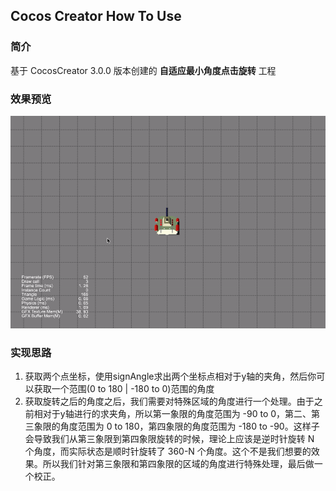 ## Cocos Creator How To Use

### 简介

基于 CocosCreator 3.0.0 版本创建的 **自适应最小角度点击旋转** 工程

### 效果预览
![image](../../gif/202203/2022032201.gif)

### 实现思路
1. 获取两个点坐标，使用signAngle求出两个坐标点相对于y轴的夹角，然后你可以获取一个范围(0 to 180 | -180 to 0)范围的角度
2. 获取旋转之后的角度之后，我们需要对特殊区域的角度进行一个处理。由于之前相对于y轴进行的求夹角，所以第一象限的角度范围为 -90 to 0，第二、第三象限的角度范围为 0 to 180，第四象限的角度范围为 -180 to -90。这样子会导致我们从第三象限到第四象限旋转的时候，理论上应该是逆时针旋转 N 个角度，而实际状态是顺时针旋转了 360-N 个角度。这个不是我们想要的效果。所以我们针对第三象限和第四象限的区域的角度进行特殊处理，最后做一个校正。